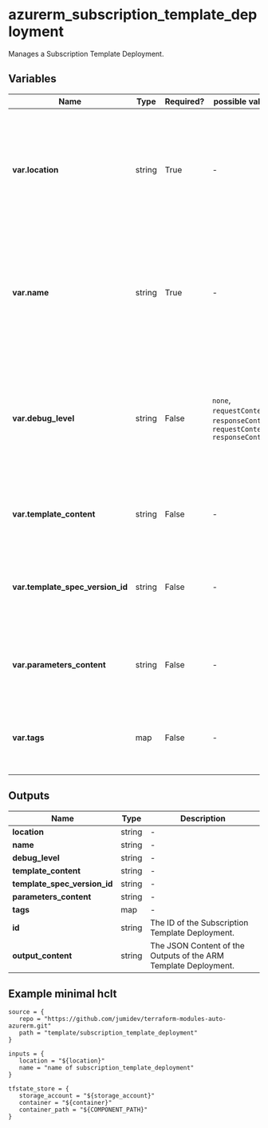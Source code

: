 # azurerm_subscription_template_deployment

Manages a Subscription Template Deployment.

## Variables

| Name | Type | Required? |  possible values |  Description |
| ---- | ---- | --------- |  ----------- | ----------- |
| **var.location** | string | True | -  |  The Azure Region where the Subscription Template Deployment should exist. Changing this forces a new Subscription Template Deployment to be created. | 
| **var.name** | string | True | -  |  The name which should be used for this Subscription Template Deployment. Changing this forces a new Subscription Template Deployment to be created. | 
| **var.debug_level** | string | False | `none`, `requestContent`, `responseContent`, `requestContent, responseContent`  |  The Debug Level which should be used for this Subscription Template Deployment. Possible values are `none`, `requestContent`, `responseContent` and `requestContent, responseContent`. | 
| **var.template_content** | string | False | -  |  The contents of the ARM Template which should be deployed into this Subscription. | 
| **var.template_spec_version_id** | string | False | -  |  The ID of the Template Spec Version to deploy into the Subscription. Cannot be specified with `template_content`. | 
| **var.parameters_content** | string | False | -  |  The contents of the ARM Template parameters file - containing a JSON list of parameters. | 
| **var.tags** | map | False | -  |  A mapping of tags which should be assigned to the Subscription Template Deployment. | 



## Outputs

| Name | Type | Description |
| ---- | ---- | --------- | 
| **location** | string  | - | 
| **name** | string  | - | 
| **debug_level** | string  | - | 
| **template_content** | string  | - | 
| **template_spec_version_id** | string  | - | 
| **parameters_content** | string  | - | 
| **tags** | map  | - | 
| **id** | string  | The ID of the Subscription Template Deployment. | 
| **output_content** | string  | The JSON Content of the Outputs of the ARM Template Deployment. | 

## Example minimal hclt

```hcl
source = {
   repo = "https://github.com/jumidev/terraform-modules-auto-azurerm.git" 
   path = "template/subscription_template_deployment" 
}

inputs = {
   location = "${location}" 
   name = "name of subscription_template_deployment" 
}

tfstate_store = {
   storage_account = "${storage_account}" 
   container = "${container}" 
   container_path = "${COMPONENT_PATH}" 
}


```